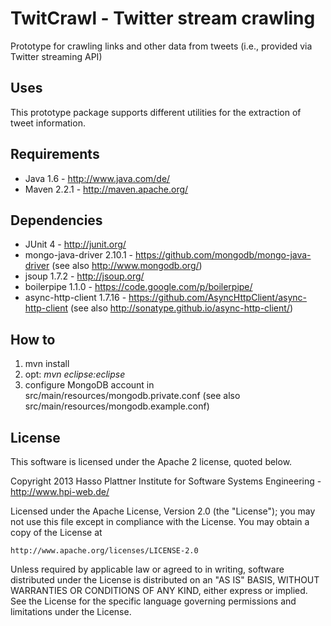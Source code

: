 ﻿# TwitCrawl - Twitter stream crawling

Prototype for crawling links and other data from tweets (i.e., provided via Twitter streaming API)


## Uses
This prototype package supports different utilities for the extraction of tweet information.


## Requirements
* Java 1.6 - http://www.java.com/de/
* Maven 2.2.1 - http://maven.apache.org/

## Dependencies
* JUnit 4 - http://junit.org/
* mongo-java-driver 2.10.1 - https://github.com/mongodb/mongo-java-driver (see also http://www.mongodb.org/)
* jsoup 1.7.2 - http://jsoup.org/
* boilerpipe 1.1.0 - https://code.google.com/p/boilerpipe/
* async-http-client 1.7.16 - https://github.com/AsyncHttpClient/async-http-client (see also http://sonatype.github.io/async-http-client/)

## How to
1. mvn install
2. opt: *mvn eclipse:eclipse*
3. configure MongoDB account in src/main/resources/mongodb.private.conf (see also src/main/resources/mongodb.example.conf)


## License
This software is licensed under the Apache 2 license, quoted below.

Copyright 2013 Hasso Plattner Institute for Software Systems Engineering - http://www.hpi-web.de/

Licensed under the Apache License, Version 2.0 (the "License"); you may not
use this file except in compliance with the License. You may obtain a copy of
the License at

    http://www.apache.org/licenses/LICENSE-2.0

Unless required by applicable law or agreed to in writing, software
distributed under the License is distributed on an "AS IS" BASIS, WITHOUT
WARRANTIES OR CONDITIONS OF ANY KIND, either express or implied. See the
License for the specific language governing permissions and limitations under
the License.